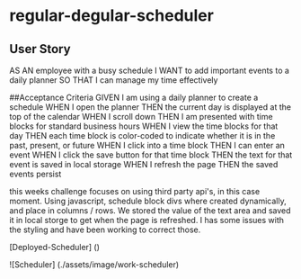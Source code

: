 # regular-degular-scheduler

## User Story 
AS AN employee with a busy schedule
I WANT to add important events to a daily planner
SO THAT I can manage my time effectively

##Acceptance Criteria 
GIVEN I am using a daily planner to create a schedule
WHEN I open the planner
THEN the current day is displayed at the top of the calendar
WHEN I scroll down
THEN I am presented with time blocks for standard business hours
WHEN I view the time blocks for that day
THEN each time block is color-coded to indicate whether it is in the past, present, or future
WHEN I click into a time block
THEN I can enter an event
WHEN I click the save button for that time block
THEN the text for that event is saved in local storage
WHEN I refresh the page
THEN the saved events persist

this weeks challenge focuses on using third party api's, in this case moment. Using javascript, schedule block divs where created dynamically, and place in columns / rows. 
We stored the value of the text area and saved it in local storge to get when the page is refreshed. I has some issues with the styling and have been working to correct those.

[Deployed-Scheduler] ()

![Scheduler] (./assets/image/work-scheduler)